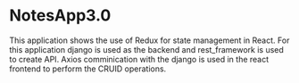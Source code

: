 # NotesApp3.0
This application shows the use of Redux for state management in React. 
For this application django is used as the backend and rest_framework is used to create API.
Axios comminication with the django is used in the react frontend to perform the CRUID operations.
